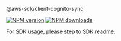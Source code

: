 @aws-sdk/client-cognito-sync

[![NPM version](https://img.shields.io/npm/v/@aws-sdk/client-cognito-sync/beta.svg)](https://www.npmjs.com/package/@aws-sdk/client-cognito-sync)
[![NPM downloads](https://img.shields.io/npm/dm/@aws-sdk/client-cognito-sync.svg)](https://www.npmjs.com/package/@aws-sdk/client-cognito-sync)

For SDK usage, please step to [SDK readme](https://github.com/aws/aws-sdk-js-v3).
